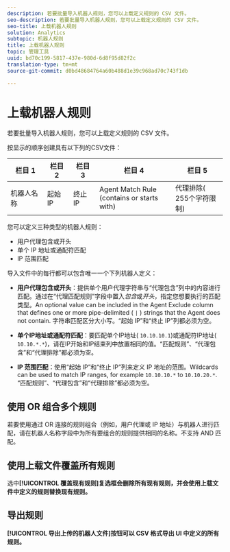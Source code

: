 ```yaml
---
description: 若要批量导入机器人规则，您可以上载定义规则的 CSV 文件。
seo-description: 若要批量导入机器人规则，您可以上载定义规则的 CSV 文件。
seo-title: 上载机器人规则
solution: Analytics
subtopic: 机器人规则
title: 上载机器人规则
topic: 管理工具
uuid: bd70c199-5817-437e-980d-6d8f95d82f2c
translation-type: tm+mt
source-git-commit: d0bd48684764a60b488d1e39c968ad70c743f1db

---
```



# 上载机器人规则

若要批量导入机器人规则，您可以上载定义规则的 CSV 文件。

按显示的顺序创建具有以下列的CSV文件：

| 栏目 1 | 栏目 2 | 栏目 3 | 栏目 4 | 栏目 5 |
|--- |--- |---|---|---|
| 机器人名称 | 起始 IP | 终止 IP | Agent Match Rule<br>(contains or starts with)</br> | 代理排除(<br>255个字符限制)</br> |

您可以定义三种类型的机器人规则：

* 用户代理包含或开头
* 单个 IP 地址或通配符匹配
* IP 范围匹配

导入文件中的每行都可以包含唯一一个下列机器人定义：

* **用户代理包含或开头**：提供单个用户代理字符串与“代理包含”列中的内容进行匹配。通过在“代理匹配规则”字段中置入&#x200B;*包含*&#x200B;或&#x200B;*开头*，指定您想要执行的匹配类型。An optional value can be included in the Agent Exclude column that defines one or more pipe-delimited ( `|` ) strings that the Agent does not contain. 字符串匹配区分大小写。“起始 IP”和“终止 IP”列都必须为空。

* **单个IP地址或通配符匹配**：要匹配单个IP地址( `10.10.10.1`)或通配符IP地址( `10.10.*.*`)，请在IP开始和IP结束列中放置相同的值。“匹配规则”、“代理包含”和“代理排除”都必须为空。

* **IP 范围匹配**：使用“起始 IP”和“终止 IP”列来定义 IP 地址的范围。Wildcards can be used to match IP ranges, for example `10.10.10.*` to `10.10.20.*`. “匹配规则”、“代理包含”和“代理排除”都必须为空。

## 使用 OR 组合多个规则

若要使用通过 OR 连接的规则组合（例如，用户代理或 IP 地址）与机器人进行匹配，请在机器人名称字段中为所有要组合的规则提供相同的名称。不支持 AND 匹配。

## 使用上载文件覆盖所有规则

选中&#x200B;**[!UICONTROL 覆盖现有规则]复选框会删除所有现有规则，并会使用上载文件中定义的规则替换现有规则。**

## 导出规则

**[!UICONTROL 导出上传的机器人文件]按钮可以 CSV 格式导出 UI 中定义的所有规则。**
